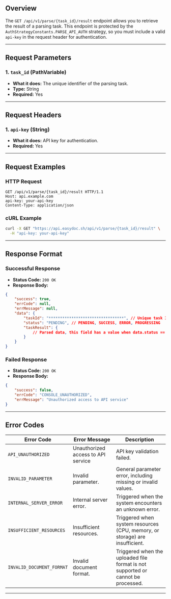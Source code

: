 ## Overview

The `GET /api/v1/parse/{task_id}/result` endpoint allows you to retrieve the result of a parsing task. This endpoint is protected by the `AuthStrategyConstants.PARSE_API_AUTH` strategy, so you must include a valid `api-key` in the request header for authentication.

---

## Request Parameters

### 1. `task_id` (PathVariable)

- **What it does:** The unique identifier of the parsing task.
- **Type:** String
- **Required:** Yes

---

## Request Headers

### 1. `api-key` (String)

- **What it does:** API key for authentication.
- **Required:** Yes

---

## Request Examples

### HTTP Request

```http
GET /api/v1/parse/{task_id}/result HTTP/1.1
Host: api.example.com
api-key: your-api-key
Content-Type: application/json
```

### cURL Example

```bash
curl -X GET "https://api.easydoc.sh/api/v1/parse/{task_id}/result" \
  -H "api-key: your-api-key"
```

---

## Response Format

### Successful Response

- **Status Code:** `200 OK`
- **Response Body:**

```json
{
    "success": true,
    "errCode": null,
    "errMessage": null,
    "data": {
        "taskId": "*********************************", // Unique task ID
        "status": "PENDING", // PENDING, SUCCESS, ERROR, PROGRESSING
        "taskResult": {
            // Parsed data, this field has a value when data.status == SUCCESS
        }
    }
}
```

### Failed Response

- **Status Code:** `200 OK`
- **Response Body:**

```json
{
    "success": false,
    "errCode": "CONSOLE_UNAUTHORIZED",
    "errMessage": "Unauthorized access to API service"
}
```

---

## Error Codes

| Error Code                | Error Message                      | Description                                                                      |
| ------------------------- | ---------------------------------- | -------------------------------------------------------------------------------- |
| `API_UNAUTHORIZED`        | Unauthorized access to API service | API key validation failed.                                                       |
| `INVALID_PARAMETER`       | Invalid parameter.                 | General parameter error, including missing or invalid values.                    |
| `INTERNAL_SERVER_ERROR`   | Internal server error.             | Triggered when the system encounters an unknown error.                           |
| `INSUFFICIENT_RESOURCES`  | Insufficient resources.            | Triggered when system resources (CPU, memory, or storage) are insufficient.      |
| `INVALID_DOCUMENT_FORMAT` | Invalid document format.           | Triggered when the uploaded file format is not supported or cannot be processed. |

---

